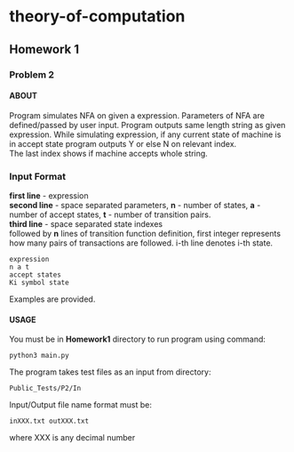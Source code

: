 # theory-of-computation
## Homework 1
### Problem 2
#### **ABOUT**
Program simulates NFA on given a expression. 
Parameters of NFA are defined/passed by user input.
Program outputs same length string as given expression. While simulating expression, if any current state of machine is in accept state program outputs Y or else N on relevant index. \
The last index shows if machine accepts whole string.

### **Input Format**

**first line** - expression \
**second line** - space separated parameters, **n** - number of states, **a** - number of accept states, **t** - number of transition pairs. \
**third line** - space separated state indexes \
followed by **n** lines of transition function definition, first integer represents how many pairs of transactions are followed. i-th line denotes i-th state. 
```
expression
n a t
accept states
Ki symbol state
```
Examples are provided.

#### **USAGE**

You must be in **Homework1** directory to run program using command:
```
python3 main.py
```
The program takes test files as an input from directory: 
```
Public_Tests/P2/In 
```
 Input/Output file name format must be:
```
inXXX.txt outXXX.txt
```
where XXX is any decimal number
